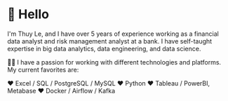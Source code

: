 # 👋 Hello

I'm Thuy Le, and I have over 5 years of experience working as a financial data analyst and risk management analyst at a bank. I have self-taught expertise in big data analytics, data engineering, and data science.

🧑‍💻 I have a passion for working with different technologies and platforms. My current favorites are:

❤️ Excel / SQL / PostgreSQL / MySQL
❤️ Python 
❤️ Tableau / PowerBI, Metabase
❤️ Docker / Airflow / Kafka



<!---
ThuyLe2410/ThuyLe2410 is a ✨ special ✨ repository because its `README.md` (this file) appears on your GitHub profile.
You can click the Preview link to take a look at your changes.
--->
